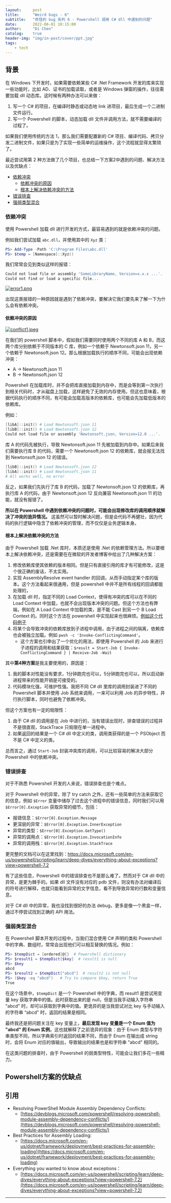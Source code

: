 ```yaml
---
layout:     post
title:      "Weird bugs - 6"
subtitle:   "奇怪的 bug 系列 6 - Powershell 调用 C# dll 中遇到的问题"
date:       2022-06-01 10:15:00
author:     "Di Chen"
catalog:    true
header-img: "img/in-post/cover/ppt.jpg"
tags:
    - tech
---
```




## 背景

在 Windows 下开发时，如果需要依赖某些 C# .Net Framework 开发的库来实现一些功能时，比如 AD、证书的加载读取，或者是 Windows 弹窗的操作，往往需要加载 dll 动态库。这时候有两种办法可以来做：
1. 写一个 C# 的项目，在编译时静态或动态地 link 进项目，最后生成一个二进制文件运行。
2. 写一个 Powershell 的脚本，动态加载 dll 文件并调用方法，就不需要编译的过程了。

如果我们使用传统的方法 1，那么我们需要配置新的 C# 项目、编译代码、拷贝分发二进制文件，如果只是为了实现一些简单的运维操作，这个流程就显得太繁琐了。

最近尝试用第 2 种方法做了几个项目，也总结一下方案2中遇到的问题、解决方法以及优缺点：

  - [依赖冲突](#依赖冲突)
    - [依赖冲突的原因](#依赖冲突的原因)
    - [根本上解决依赖冲突的方法](#根本上解决依赖冲突的方法)
  - [错误排查](#错误排查)
  - [强弱类型混合](#强弱类型混合)


### 依赖冲突

使用 Powershell 加载 dll 进行开发的方式，最容易遇到的就是依赖冲突的问题。

例如我们尝试加载 `abc.dll`，并使用其中的 `Xyz` 类：

```powershell
PS> Add-Type -Path 'C:\Program Files\abc.dll'
PS> $temp = [Namespace]::Xyz()
```

我们常常会见到类似这样的报错：

```powershell
Could not load file or assembly 'SomeLibraryName, Version=x.x.x ...'. 
Could not find or load a specific file...
```
[![error1.png](/img/in-post/powershell/error1.png)](/img/in-post/powershell/error1.png)

出现这类报错的一种原因就是遇到了依赖冲突，要解决它我们要先来了解一下为什么会有依赖冲突。

#### 依赖冲突的原因

[![conflict1.jpeg](/img/in-post/powershell/conflict1.jpeg)](/img/in-post/powershell/conflict1.jpeg)

在我们的 powershell 脚本中，假如我们需要同时使用两个不同的库 A 和 B，而这两个库分别依赖于不同版本的 C 库，例如一个依赖于 Newtonsoft.json 11，另一个依赖于 Newtonsoft.json 12。那么根据加载执行的顺序不同，可能会出现依赖冲突：
 - A -> Newtonsoft.json 11
 - B -> Newtonsoft.json 12

Powershell 在加载库时，并不会把库直接加载到内存中，而是会等到第一次执行到相关代码时，才从磁盘上加载，这样避免了无效的内存使用。但这也意味着，根据代码执行的顺序不同，有可能会加载高版本的依赖库，也可能会先加载低版本的依赖库。

例如：
```powershell
[libA]::init() # Load Newtonsoft.json 11
[libB]::init() # Load Newtonsoft.json 12
Could not load file or assembly 'Newtonsoft.json, Version=12.0 ...'. 
```
库 A 的代码先被执行，导致 Newtonsoft.json 11 先被加载到内存中。如果后来我们需要执行库 B 的代码，需要一个 Newtonsoft.json 12 的依赖库，就会报无法找到 Newtonsoft.json 12 的错误。

```powershell
[libB]::init() # Load Newtonsoft.json 12
[libA]::init() # Load Newtonsoft.json 11
# All works well, no error
```
反之，如果我们先执行了库 B 的代码，加载了 Newtonsoft.json 12 的依赖库，再执行库 A 的代码，由于 Newtonsoft.json 12 反向兼容 Newtonsoft.json 11 的功能，就没有报错了。

**所以在 Powershell 中遇到依赖冲突的问题时，可能会出现修改库的调用顺序就解决了冲突的诡异情况。** 这虽然可以暂时解决问题，但是会代码不再健壮，因为代码的执行逻辑中隐含了依赖冲突的管理，而不仅仅是业务逻辑本身。

#### 根本上解决依赖冲突的方法

由于 Powershell 加载 .Net 库时，本质还是使用 .Net 的依赖管理方法。所以要根本上解决依赖冲突，还是需要在在微软的开发者博客中给出了几种解决方案：
1. 修改依赖库使其依赖的版本相同。但是只有直接引用的库才有可能修改，这是个很正确的废话，不太实用。
2. 实现 AssemblyResolve event handler 的回调，从而手动指定某个库的版本。这个方法看起来很通用，但是 powershell 中并不是所有线程的回调都能处理的，
3. 在加载 dll 时，指定不同的 Load Context，使得有冲突的库可以在不同的 Load Context 中加载，也就不会出现版本冲突的问题。但这个方法也有弊端，例如在 A Load Context 中加载的类，是不能 Cast 到另一个 B Load Context 的。同时这个方法在 powershell 中实现起来也很麻烦。[例如这个代码例子](https://github.com/PowerShell/PowerShellEditorServices/blob/master/src/PowerShellEditorServices.Hosting/Internal/PsesLoadContext.cs)
4. 将某个会导致冲突的依赖库放到子进程中调用，由于进程之间的隔离，依赖库也会被独立加载。例如 `pwsh -c 'Invoke-ConflictingCommand'`。
   - 这个方案也引申出了一个优化的用法，即使用 Powershell 的 Job 来进行子进程的调用和结果获取：`$result = Start-Job { Invoke-ConflictingCommand } | Receive-Job -Wait`

其中**第4种方案**是我主要使用的，原因是：
1. 我的脚本对性能没有要求，1分钟跑完也可以，5分钟跑完也可以，所以启动新进程带来的性能开销是可接受的。
2. 代码模块化强，可维护性强。我把不同 C# dll 里库的调用封装进了不同的 Powershell 脚本并使用 Job 系统来调用，一来可以利用 Job 的异步特性，并行执行脚本，同时也避免了依赖冲突。

但这个方案也有一定的局限性：
1. 由于 C# dll 的调用是在 Job 中进行的，当有错误出现时，排查错误的过程并不是很直观，StackTrace 只局限在单一进程中。
2. 如果返回的结果是一个 C# dll 中定义的类，调用类获得的是一个 PSObject 而不是 C# 中定义的类。

总而言之，通过 `Start-Job` 封装冲突库的调用，可以比较容易的解决大部分 Powershell 中的依赖冲突。

### 错误排查

对于不熟悉 Powershell 开发的人来说，错误排查也是个难点。

对于 Powershell 中的异常，除了 try catch 之外，还有一些简单的方法来获取它的信息，例如 `$Error` 变量中储存了过去这个进程中的错误信息，同时我们可以用 `$Error[0].Exception` 获取异常的细节，包括：
 - 报错信息：`$Error[0].Exception.Message`
 - 更深层的异常：`$Error[0].Exception.InnerException`
 - 异常的类型：`$Error[0].Exception.GetType()` 
 - 异常的调用点：`$Error[0].Exception.InvocationInfo` 
 - 异常的调用栈：`$Error[0].Exception.StackTrace` 

更完整的文档可以在这里找到：https://docs.microsoft.com/en-us/powershell/scripting/learn/deep-dives/everything-about-exceptions?view=powershell-7.2

有了这些信息，Powershell 中的错误排查也不是那么难了。然而对于 C# dll 中的异常，是更为棘手的。如果 dll 文件没有对应的 pdb 文件，则没有办法对编译后的符号进行解释，也就只能看到异常的文字信息，看不到导致异常的行数和变量信息。

对于 C# dll 中的异常，我也没找到很好的办法 debug，更多是像一个黑盒一样，通过不停尝试找到正确的 API 用法。

### 强弱类型混合

在 Powershell 脚本开发的过程中，当我们混合使用 C# 声明的类和 Powershell 中的字典、数组时，常常会出现他们可以相互替换的情况。例如：

```powershell
PS> $tempDict = [ordered]@{}  # Powershell dictionary
PS> $result1 = $tempDict[$key]  # result1 is null
PS> $key
abcd
PS> $result2 = $tempDict["abcd"]  # result2 is not null
PS> ($key -eq "abcd")   # Try to compare $key, return True
True
```

在这个场景中，`$tempDict` 是一个 Powershell 中的字典，而 result1 是尝试用变量 key 获取字典中的值。此时获取出来的是 null，但是当我手动输入字符串 "abcd" 时，却可以获取到字典中的值。更诡异的是当我尝试对比 key 与手动输入的字符串 “abcd" 时，返回的结果是相同。

最终我还是把问题关注在 key 变量上，**最后发现 key 变量是一个 Enum 值为 "abcd" 的 Enum 实例**。这也就解释了之前诡异的现象：由于 Enum 类型与字符串类型不同，所以字典索引时返回的结果不同，而由于 Enum 在输出成 string 时，会将 Enum 对应的值输出，导致输出的结果也是和字符串 "abcd" 相同的。

在这类问题的排查时，由于 Powershell 的弱类型特性，可能会让我们多花一些精力。

## Powershell方案的优缺点

## 引用
 - Resolving PowerShell Module Assembly Dependency Conflicts: 
   - [https://devblogs.microsoft.com/powershell/resolving-powershell-module-assembly-dependency-conflicts/](https://devblogs.microsoft.com/powershell/resolving-powershell-module-assembly-dependency-conflicts/)
 - Best Practices for Assembly Loading:
   - [https://docs.microsoft.com/en-us/dotnet/framework/deployment/best-practices-for-assembly-loading](https://docs.microsoft.com/en-us/dotnet/framework/deployment/best-practices-for-assembly-loading)
 - Everything you wanted to know about exceptions：
   - [https://docs.microsoft.com/en-us/powershell/scripting/learn/deep-dives/everything-about-exceptions?view=powershell-7.2](https://docs.microsoft.com/en-us/powershell/scripting/learn/deep-dives/everything-about-exceptions?view=powershell-7.2)



---




















